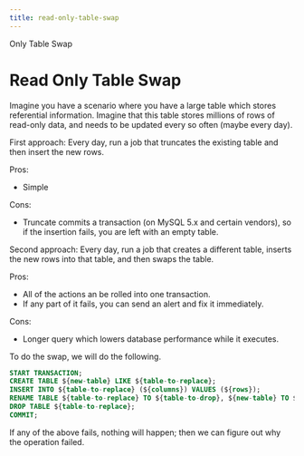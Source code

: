 ```yaml
---
title: read-only-table-swap
---
```


Only Table Swap

# Read Only Table Swap

Imagine you have a scenario where you have a large table which stores
referential information. Imagine that this table stores millions of rows
of read-only data, and needs to be updated every so often (maybe every
day).

First approach: Every day, run a job that truncates the existing table
and then insert the new rows.

Pros:

- Simple

Cons:

- Truncate commits a transaction (on MySQL 5.x and certain vendors),
  so if the insertion fails, you are left with an empty table.

Second approach: Every day, run a job that creates a different table,
inserts the new rows into that table, and then swaps the table.

Pros:

- All of the actions an be rolled into one transaction.
- If any part of it fails, you can send an alert and fix it
  immediately.

Cons:

- Longer query which lowers database performance while it executes.

To do the swap, we will do the following.

```sql
START TRANSACTION;
CREATE TABLE ${new-table} LIKE ${table-to-replace};
INSERT INTO ${table-to-replace} (${columns}) VALUES (${rows});
RENAME TABLE ${table-to-replace} TO ${table-to-drop}, ${new-table} TO ${table-to-replace};
DROP TABLE ${table-to-replace};
COMMIT;
```

If any of the above fails, nothing will happen; then we can figure out
why the operation failed.
